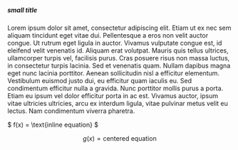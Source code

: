 ##### small title

Lorem ipsum dolor sit amet, consectetur adipiscing elit. Etiam ut ex nec sem aliquam tincidunt eget vitae dui. Pellentesque a eros non velit auctor congue. Ut rutrum eget ligula in auctor. Vivamus vulputate congue est, id eleifend velit venenatis id. Aliquam erat volutpat. Mauris quis tellus ultrices, ullamcorper turpis vel, facilisis purus. Cras posuere risus non massa luctus, in consectetur turpis lacinia. Sed et venenatis quam. Nullam dapibus magna eget nunc lacinia porttitor. Aenean sollicitudin nisl a efficitur elementum. Vestibulum euismod justo dui, eu efficitur quam iaculis eu. Sed condimentum efficitur nulla a gravida. Nunc porttitor mollis purus a porta. Etiam eu ipsum vel dolor efficitur porta in ac est. Vivamus auctor, ipsum vitae ultricies ultricies, arcu ex interdum ligula, vitae pulvinar metus velit eu lectus. Nam condimentum viverra pharetra.

$ f(x) = \text{inline equation} $

$$ g(x) = \text{centered equation} $$
